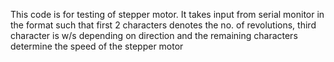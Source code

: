 This code is for testing of stepper motor. It takes input from serial monitor in the format such that first 2 characters denotes the no. of revolutions, third character is w/s depending on direction and the remaining characters determine the speed of the stepper motor 